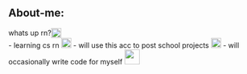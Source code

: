 ## About-me: 
<div style="display: flex; flex-direction: row; align-items: center;"> whats up rn? <img class="animated-gif" style="vertical-align: middle" src="https://media.giphy.com/media/8lQyyys3SGBoUUxrUp/giphy.gif" width="20" >
</div>
- learning cs rn <img class="animated-gif" src="https://media.giphy.com/media/heIX5HfWgEYlW/giphy.gif" width="20" >
- will use this acc to post school projects <img class="animated-gif" src="https://media.giphy.com/media/qyjQsUt0p0TT2/giphy.gif" width="20" > 
- will occasionally write code for myself <img class="animated-gif" src="https://media.giphy.com/media/QNFhOolVeCzPQ2Mx85/giphy.gif" width="30">
